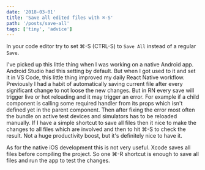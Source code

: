 ```yaml
---
date: '2018-03-01'
title: 'Save all edited files with ⌘-S'
path: '/posts/save-all'
tags: ['tiny', 'advice']
---
```


In your code editor try to set ⌘-S (CTRL-S) to `Save All` instead of a regular `Save`.

I've picked up this little thing when I was working on a native Android app. Android Studio had this setting by default. But when I got used to it and set it in VS Code, this little thing improved my daily React Native workflow. Previously I had a habit of automatically saving current file after every significant change to not loose the new changes. But in RN every save will trigger live or hot reloading and it may trigger an error. For example if a child component is calling some required handler from its props which isn't defined yet in the parent component. Then after fixing the error most often the bundle on active test devices and simulators has to be reloaded manually. If I have a simple shortcut to save all files then it nice to make the changes to all files which are involved and then to hit ⌘-S to check the result. Not a huge productivity boost, but it's definitely nice to have it.

As for the native iOS development this is not very useful. Xcode saves all files before compiling the project. So one ⌘-R shortcut is enough to save all files and run the app to test the changes.
